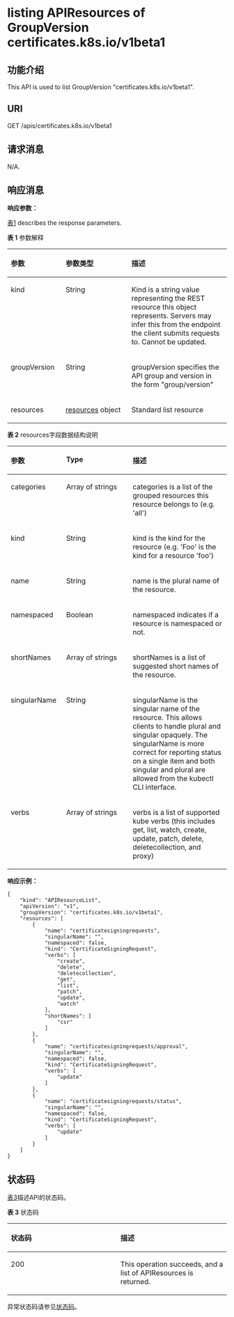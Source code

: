 # listing APIResources of GroupVersion certificates.k8s.io/v1beta1<a name="cce_02_0197"></a>

## 功能介绍<a name="section41689235"></a>

This API is used to list GroupVersion "certificates.k8s.io/v1beta1".

## URI<a name="section39658796"></a>

GET /apis/certificates.k8s.io/v1beta1

## 请求消息<a name="section21384849"></a>

N/A.

## 响应消息<a name="section58245913"></a>

**响应参数：**

[表1](#d0e48269)  describes the response parameters.

**表 1**  参数解释

<a name="d0e48269"></a>
<table><thead align="left"><tr id="row5591710"><th class="cellrowborder" valign="top" width="25%" id="mcps1.2.4.1.1"><p id="p50275403"><a name="p50275403"></a><a name="p50275403"></a>参数</p>
</th>
<th class="cellrowborder" valign="top" width="30%" id="mcps1.2.4.1.2"><p id="p45775832"><a name="p45775832"></a><a name="p45775832"></a>参数类型</p>
</th>
<th class="cellrowborder" valign="top" width="45%" id="mcps1.2.4.1.3"><p id="p16854893"><a name="p16854893"></a><a name="p16854893"></a>描述</p>
</th>
</tr>
</thead>
<tbody><tr id="row23069107"><td class="cellrowborder" valign="top" width="25%" headers="mcps1.2.4.1.1 "><p id="p56658385"><a name="p56658385"></a><a name="p56658385"></a>kind</p>
</td>
<td class="cellrowborder" valign="top" width="30%" headers="mcps1.2.4.1.2 "><p id="p25926512"><a name="p25926512"></a><a name="p25926512"></a>String</p>
</td>
<td class="cellrowborder" valign="top" width="45%" headers="mcps1.2.4.1.3 "><p id="p19672760"><a name="p19672760"></a><a name="p19672760"></a>Kind is a string value representing the REST resource this object represents. Servers may infer this from the endpoint the client submits requests to. Cannot be updated.</p>
</td>
</tr>
<tr id="row42837114"><td class="cellrowborder" valign="top" width="25%" headers="mcps1.2.4.1.1 "><p id="p47254225"><a name="p47254225"></a><a name="p47254225"></a>groupVersion</p>
</td>
<td class="cellrowborder" valign="top" width="30%" headers="mcps1.2.4.1.2 "><p id="p2387045"><a name="p2387045"></a><a name="p2387045"></a>String</p>
</td>
<td class="cellrowborder" valign="top" width="45%" headers="mcps1.2.4.1.3 "><p id="p59132957"><a name="p59132957"></a><a name="p59132957"></a>groupVersion specifies the API group and version in the form "group/version"</p>
</td>
</tr>
<tr id="row62434570"><td class="cellrowborder" valign="top" width="25%" headers="mcps1.2.4.1.1 "><p id="p24035444"><a name="p24035444"></a><a name="p24035444"></a>resources</p>
</td>
<td class="cellrowborder" valign="top" width="30%" headers="mcps1.2.4.1.2 "><p id="p713975"><a name="p713975"></a><a name="p713975"></a><a href="#d0e48319">resources</a> object</p>
</td>
<td class="cellrowborder" valign="top" width="45%" headers="mcps1.2.4.1.3 "><p id="p50725899"><a name="p50725899"></a><a name="p50725899"></a>Standard list resource</p>
</td>
</tr>
</tbody>
</table>

**表 2**  resources字段数据结构说明

<a name="d0e48319"></a>
<table><thead align="left"><tr id="row47597760"><th class="cellrowborder" valign="top" width="25.252525252525253%" id="mcps1.2.4.1.1"><p id="p30213385"><a name="p30213385"></a><a name="p30213385"></a>参数</p>
</th>
<th class="cellrowborder" valign="top" width="30.303030303030305%" id="mcps1.2.4.1.2"><p id="p31365126"><a name="p31365126"></a><a name="p31365126"></a>Type</p>
</th>
<th class="cellrowborder" valign="top" width="44.44444444444445%" id="mcps1.2.4.1.3"><p id="p57547296"><a name="p57547296"></a><a name="p57547296"></a>描述</p>
</th>
</tr>
</thead>
<tbody><tr id="row30819390"><td class="cellrowborder" valign="top" width="25.252525252525253%" headers="mcps1.2.4.1.1 "><p id="p13342665"><a name="p13342665"></a><a name="p13342665"></a>categories</p>
</td>
<td class="cellrowborder" valign="top" width="30.303030303030305%" headers="mcps1.2.4.1.2 "><p id="p7014056"><a name="p7014056"></a><a name="p7014056"></a>Array&nbsp;of&nbsp;strings</p>
</td>
<td class="cellrowborder" valign="top" width="44.44444444444445%" headers="mcps1.2.4.1.3 "><p id="p31267652"><a name="p31267652"></a><a name="p31267652"></a>categories is a list of the grouped resources this resource belongs to (e.g. 'all')</p>
</td>
</tr>
<tr id="row12973412"><td class="cellrowborder" valign="top" width="25.252525252525253%" headers="mcps1.2.4.1.1 "><p id="p44213413"><a name="p44213413"></a><a name="p44213413"></a>kind</p>
</td>
<td class="cellrowborder" valign="top" width="30.303030303030305%" headers="mcps1.2.4.1.2 "><p id="p24516695"><a name="p24516695"></a><a name="p24516695"></a>String</p>
</td>
<td class="cellrowborder" valign="top" width="44.44444444444445%" headers="mcps1.2.4.1.3 "><p id="p39695265"><a name="p39695265"></a><a name="p39695265"></a>kind is the kind for the resource (e.g. 'Foo' is the kind for a resource 'foo')</p>
</td>
</tr>
<tr id="row21713071"><td class="cellrowborder" valign="top" width="25.252525252525253%" headers="mcps1.2.4.1.1 "><p id="p13928337"><a name="p13928337"></a><a name="p13928337"></a>name</p>
</td>
<td class="cellrowborder" valign="top" width="30.303030303030305%" headers="mcps1.2.4.1.2 "><p id="p54453536"><a name="p54453536"></a><a name="p54453536"></a>String</p>
</td>
<td class="cellrowborder" valign="top" width="44.44444444444445%" headers="mcps1.2.4.1.3 "><p id="p48660291"><a name="p48660291"></a><a name="p48660291"></a>name is the plural name of the resource.</p>
</td>
</tr>
<tr id="row35289440"><td class="cellrowborder" valign="top" width="25.252525252525253%" headers="mcps1.2.4.1.1 "><p id="p39872381"><a name="p39872381"></a><a name="p39872381"></a>namespaced</p>
</td>
<td class="cellrowborder" valign="top" width="30.303030303030305%" headers="mcps1.2.4.1.2 "><p id="p8437410"><a name="p8437410"></a><a name="p8437410"></a>Boolean</p>
</td>
<td class="cellrowborder" valign="top" width="44.44444444444445%" headers="mcps1.2.4.1.3 "><p id="p12341624"><a name="p12341624"></a><a name="p12341624"></a>namespaced indicates if a resource is namespaced or not.</p>
</td>
</tr>
<tr id="row43965757"><td class="cellrowborder" valign="top" width="25.252525252525253%" headers="mcps1.2.4.1.1 "><p id="p4456542"><a name="p4456542"></a><a name="p4456542"></a>shortNames</p>
</td>
<td class="cellrowborder" valign="top" width="30.303030303030305%" headers="mcps1.2.4.1.2 "><p id="p25435653"><a name="p25435653"></a><a name="p25435653"></a>Array&nbsp;of&nbsp;strings</p>
</td>
<td class="cellrowborder" valign="top" width="44.44444444444445%" headers="mcps1.2.4.1.3 "><p id="p47021975"><a name="p47021975"></a><a name="p47021975"></a>shortNames is a list of suggested short names of the resource.</p>
</td>
</tr>
<tr id="row20544597"><td class="cellrowborder" valign="top" width="25.252525252525253%" headers="mcps1.2.4.1.1 "><p id="p53499637"><a name="p53499637"></a><a name="p53499637"></a>singularName</p>
</td>
<td class="cellrowborder" valign="top" width="30.303030303030305%" headers="mcps1.2.4.1.2 "><p id="p38503350"><a name="p38503350"></a><a name="p38503350"></a>String</p>
</td>
<td class="cellrowborder" valign="top" width="44.44444444444445%" headers="mcps1.2.4.1.3 "><p id="p31763647"><a name="p31763647"></a><a name="p31763647"></a>singularName is the singular name of the resource. This allows clients to handle plural and singular opaquely. The singularName is more correct for reporting status on a single item and both singular and plural are allowed from the kubectl CLI interface.</p>
</td>
</tr>
<tr id="row17437375"><td class="cellrowborder" valign="top" width="25.252525252525253%" headers="mcps1.2.4.1.1 "><p id="p3141256"><a name="p3141256"></a><a name="p3141256"></a>verbs</p>
</td>
<td class="cellrowborder" valign="top" width="30.303030303030305%" headers="mcps1.2.4.1.2 "><p id="p53115182"><a name="p53115182"></a><a name="p53115182"></a>Array&nbsp;of&nbsp;strings</p>
</td>
<td class="cellrowborder" valign="top" width="44.44444444444445%" headers="mcps1.2.4.1.3 "><p id="p7362456"><a name="p7362456"></a><a name="p7362456"></a>verbs is a list of supported kube verbs (this includes get, list, watch, create, update, patch, delete, deletecollection, and proxy)</p>
</td>
</tr>
</tbody>
</table>

**响应示例：**

```
{
    "kind": "APIResourceList",
    "apiVersion": "v1",
    "groupVersion": "certificates.k8s.io/v1beta1",
    "resources": [
        {
            "name": "certificatesigningrequests",
            "singularName": "",
            "namespaced": false,
            "kind": "CertificateSigningRequest",
            "verbs": [
                "create",
                "delete",
                "deletecollection",
                "get",
                "list",
                "patch",
                "update",
                "watch"
            ],
            "shortNames": [
                "csr"
            ]
        },
        {
            "name": "certificatesigningrequests/approval",
            "singularName": "",
            "namespaced": false,
            "kind": "CertificateSigningRequest",
            "verbs": [
                "update"
            ]
        },
        {
            "name": "certificatesigningrequests/status",
            "singularName": "",
            "namespaced": false,
            "kind": "CertificateSigningRequest",
            "verbs": [
                "update"
            ]
        }
    ]
}
```

## 状态码<a name="section54451175"></a>

[表3](#d0e48420)描述API的状态码。

**表 3**  状态码

<a name="d0e48420"></a>
<table><thead align="left"><tr id="row12429495"><th class="cellrowborder" valign="top" width="50%" id="mcps1.2.3.1.1"><p id="p156188"><a name="p156188"></a><a name="p156188"></a>状态码</p>
</th>
<th class="cellrowborder" valign="top" width="50%" id="mcps1.2.3.1.2"><p id="p12651253"><a name="p12651253"></a><a name="p12651253"></a>描述</p>
</th>
</tr>
</thead>
<tbody><tr id="row18118571"><td class="cellrowborder" valign="top" width="50%" headers="mcps1.2.3.1.1 "><p id="p58318117"><a name="p58318117"></a><a name="p58318117"></a>200</p>
</td>
<td class="cellrowborder" valign="top" width="50%" headers="mcps1.2.3.1.2 "><p id="p26147019"><a name="p26147019"></a><a name="p26147019"></a>This operation succeeds, and a list of APIResources is returned.</p>
</td>
</tr>
</tbody>
</table>

异常状态码请参见[状态码](状态码.md)。

